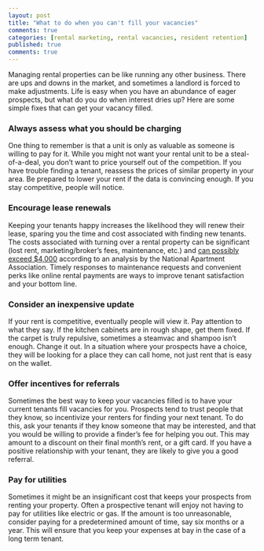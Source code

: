 ```yaml
---
layout: post
title: "What to do when you can't fill your vacancies"
comments: true
categories: [rental marketing, rental vacancies, resident retention]
published: true
comments: true
---
```


Managing rental properties can be like running any other business. There are ups and downs in the market, and sometimes a landlord is forced to make adjustments. Life is easy when you have an abundance of eager prospects, but what do you do when interest dries up? Here are some simple fixes that can get your vacancy filled.

### Always assess what you should be charging

One thing to remember is that a unit is only as valuable as someone is willing to pay for it. While you might not want your rental unit to be a steal-of-a-deal, you don’t want to price yourself out of the competition. If you have trouble finding a tenant, reassess the prices of similar property in your area. Be prepared to lower your rent if the data is convincing enough. If you stay competitive, people will notice.

### Encourage lease renewals

Keeping your tenants happy increases the likelihood they will renew their lease, sparing you the time and cost associated with finding new tenants. The costs associated with turning over a rental property can be significant (lost rent, marketing/broker’s fees, maintenance, etc.) and [can possibly exceed $4,000](http://www.naahq.org/blog/lists/Posts/Post.aspx?ID=222) according to an analysis by the National Apartment Association. Timely responses to maintenance requests and convenient perks like online rental payments are ways to improve tenant satisfaction and your bottom line.

### Consider an inexpensive update

If your rent is competitive, eventually people will view it. Pay attention to what they say. If the kitchen cabinets are in rough shape, get them fixed. If the carpet is truly repulsive, sometimes a steamvac and shampoo isn’t enough. Change it out. In a situation where your prospects have a choice, they will be looking for a place they can call home, not just rent that is easy on the wallet.

### Offer incentives for referrals

Sometimes the best way to keep your vacancies filled is to have your current tenants fill vacancies for you. Prospects tend to trust people that they know, so incentivize your renters for finding your next tenant. To do this, ask your tenants if they know someone that may be interested, and that you would be willing to provide a finder’s fee for helping you out. This may amount to a discount on their final month’s rent, or a gift card. If you have a positive relationship with your tenant, they are likely to give you a good referral.

### Pay for utilities

Sometimes it might be an insignificant cost that keeps your prospects from renting your property. Often a prospective tenant will enjoy not having to pay for utilities like electric or gas. If the amount is too unreasonable, consider paying for a predetermined amount of time, say six months or a year. This will ensure that you keep your expenses at bay in the case of a long term tenant.

